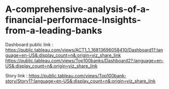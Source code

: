 # A-comprehensive-analysis-of-a-financial-performace-Insights-from-a-leading-banks


Dashboard public link : https://public.tableau.com/views/ACT1_1_16813696058410/Dashboard1?:language=en-US&:display_count=n&:origin=viz_share_link
 https://public.tableau.com/views/Top100banks/Dashboard2?:language=en-US&:display_count=n&:origin=viz_share_link

Story link : https://public.tableau.com/views/Top100bank-story/Story1?:language=en-US&:display_count=n&:origin=viz_share_link

